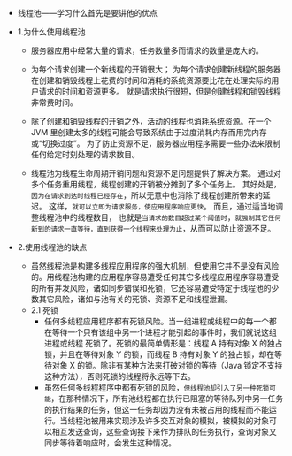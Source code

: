 * 线程池——学习什么首先是要讲他的优点
* 1.为什么使用线程池
  * 服务器应用中经常大量的请求，任务数量多而请求的数量是庞大的。
  
  * 为每个请求创建一个新线程的开销很大；
  为每个请求创建新线程的服务器在创建和销毁线程上花费的时间和消耗的系统资源要比花在处理实际的用户请求的时间和资源更多。
  就是请求执行很短，但是创建线程和销毁线程非常费时间。
  
  * 除了创建和销毁线程的开销之外，活动的线程也消耗系统资源。在一个 JVM 里创建太多的线程可能会导致系统由于过度消耗内存而用完内存或“切换过度”。
  为了防止资源不足，服务器应用程序需要一些办法来限制任何给定时刻处理的请求数目。
  
  * 线程池为线程生命周期开销问题和资源不足问题提供了解决方案。
  通过对多个任务重用线程，线程创建的开销被分摊到了多个任务上。
  其好处是，`因为在请求到达时线程已经存在`，所以无意中也消除了线程创建所带来的延迟。
  这样，`就可以立即为请求服务，使应用程序响应更快`。
  而且，通过适当地调整线程池中的线程数目，
  也就是`当请求的数目超过某个阈值时`，`就强制其它任何新到的请求一直等待，直到获得一个线程来处理为止`，从而可以防止资源不足。

 * 2.使用线程池的缺点
    * 虽然线程池是构建多线程应用程序的强大机制，但使用它并不是没有风险的。用线程池构建的应用程序容易遭受任何其它多线程应用程序容易遭受的所有并发风险，诸如同步错误和死锁，它还容易遭受特定于线程池的少数其它风险，诸如与池有关的死锁、资源不足和线程泄漏。
    * 2.1 死锁
        * 任何多线程应用程序都有死锁风险。当一组进程或线程中的每一个都在等待一个只有该组中另一个进程才能引起的事件时，我们就说这组进程或线程 死锁了。死锁的最简单情形是：线程 A 持有对象 X 的独占锁，并且在等待对象 Y 的锁，而线程 B 持有对象 Y 的独占锁，却在等待对象 X 的锁。除非有某种方法来打破对锁的等待（Java 锁定不支持这种方法），否则死锁的线程将永远等下去。
        * 虽然任何多线程程序中都有死锁的风险，`但线程池却引入了另一种死锁可能`，在那种情况下，所有池线程都在执行已阻塞的等待队列中另一任务的执行结果的任务，但这一任务却因为没有未被占用的线程而不能运行。当线程池被用来实现涉及许多交互对象的模拟，被模拟的对象可以相互发送查询，这些查询接下来作为排队的任务执行，查询对象又同步等待着响应时，会发生这种情况。